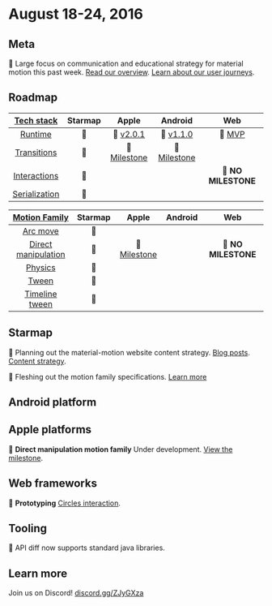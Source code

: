 # August 18-24, 2016

## Meta

📝 Large focus on communication and educational strategy for material motion this past week. [Read our overview](https://material-motion.gitbooks.io/material-motion-starmap/content/specifications/). [Learn about our user journeys](https://material-motion.gitbooks.io/material-motion-starmap/content/user_journeys/).

## Roadmap

| [Tech stack](https://material-motion.gitbooks.io/material-motion-starmap/content/specifications/#tech-stack) | Starmap | Apple | Android | Web |
|:------:|:-------:|:-----:|:-------:|:---:|
| [Runtime](https://material-motion.gitbooks.io/material-motion-starmap/content/specifications/runtime/) | 🎉 | 🎉 [v2.0.1](https://github.com/material-motion/material-motion-runtime-objc/releases/tag/v2.0.1) | 🎉 [v1.1.0](https://github.com/material-motion/material-motion-runtime-android/releases/tag/1.1.0) | 🎉 [MVP](https://github.com/material-motion/material-motion-experiments-js/tree/develop/src) |
| [Transitions](https://material-motion.gitbooks.io/material-motion-starmap/content/specifications/transitions.html) | 🎉 | 📝 [Milestone](https://github.com/material-motion/material-motion-transitions-objc/milestone/1) | 📝 [Milestone](https://github.com/material-motion/material-motion-transitions-android/milestone/1) | &nbsp; |
| [Interactions](https://material-motion.gitbooks.io/material-motion-starmap/content/specifications/interactions.html) | 📝 | &nbsp; | &nbsp; | 📝 **NO MILESTONE** |
| [Serialization](https://material-motion.gitbooks.io/material-motion-starmap/content/specifications/serialization.html) | 📝 | &nbsp; | &nbsp; | &nbsp; |

| [Motion Family](https://material-motion.gitbooks.io/material-motion-starmap/content/specifications/motion-family.html) | Starmap | Apple | Android | Web |
|:------:|:-------:|:-----:|:-------:|:---:|
| [Arc move](https://material-motion.gitbooks.io/material-motion-starmap/content/specifications/motion_family/arc_move.html) | 📝 | &nbsp; | &nbsp; | &nbsp; |
| [Direct manipulation](https://material-motion.gitbooks.io/material-motion-starmap/content/specifications/motion_family/direct_manipulation.html) | 📝 | 📝 [Milestone](https://github.com/material-motion/material-motion-family-direct-manipulation-swift/milestone/1) | &nbsp; | 📝 **NO MILESTONE** |
| [Physics](https://material-motion.gitbooks.io/material-motion-starmap/content/specifications/motion_family/physics.html) | 📝 | &nbsp; | &nbsp; | &nbsp; |
| [Tween](https://material-motion.gitbooks.io/material-motion-starmap/content/specifications/motion_family/tween.html) | 📝 | &nbsp; | &nbsp; | &nbsp; |
| [Timeline tween](https://material-motion.gitbooks.io/material-motion-starmap/content/specifications/motion_family/timeline_tween.html) | 📝 | &nbsp; | &nbsp; | &nbsp; |

## Starmap

📝 Planning out the material-motion website content strategy. [Blog posts](https://github.com/material-motion/material-motion-website/milestone/1). [Content strategy](https://github.com/material-motion/material-motion-website/milestone/2).

📝 Fleshing out the motion family specifications. [Learn more](https://material-motion.gitbooks.io/material-motion-starmap/content/specifications/motion-family.html)

## Android platform

## Apple platforms

📝 **Direct manipulation motion family** Under development. [View the milestone](https://github.com/material-motion/material-motion-family-direct-manipulation-swift/milestone/1).

## Web frameworks

📝 **Prototyping** [Circles interaction](http://codereview.cc/D1483).

## Tooling

🎉 API diff now supports standard java libraries.

## Learn more

Join us on Discord! [discord.gg/ZJyGXza](https://discord.gg/ZJyGXza)


